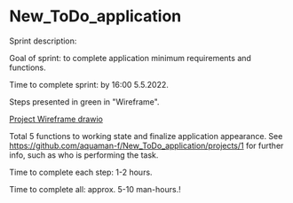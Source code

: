# New_ToDo_application

Sprint description:

Goal of sprint: to complete application minimum requirements and functions.

Time to complete sprint: by 16:00 5.5.2022.

Steps presented in green in "Wireframe". 

[Project Wireframe drawio](https://user-images.githubusercontent.com/81656346/166483626-b24054cc-bc3f-4486-98a2-cf462f0b5064.png)

Total 5 functions to working state and finalize application appearance. See https://github.com/aquaman-f/New_ToDo_application/projects/1 for 
further info, such as who is performing the task.

Time to complete each step: 1-2 hours. 

Time to complete all: approx. 5-10 man-hours.!
